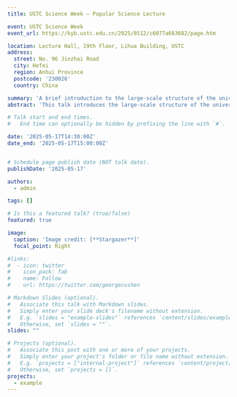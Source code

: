 ```yaml
---
title: USTC Science Week – Popular Science Lecture

event: USTC Science Week
event_url: https://kyb.ustc.edu.cn/2025/0512/c6077a683682/page.htm

location: Lecture Hall, 19th Floor, Lihua Building, USTC
address:
  street: No. 96 Jinzhai Road
  city: Hefei
  region: Anhui Province
  postcode: '230026'
  country: China

summary: 'A brief introduction to the large-scale structure of the universe and galaxy evolution.'
abstract: 'This talk introduces the large-scale structure of the universe as well as the formation and evolution of galaxies.'

# Talk start and end times.
#   End time can optionally be hidden by prefixing the line with `#`.

date: '2025-05-17T14:30:00Z'
date_end: '2025-05-17T15:00:00Z'


# Schedule page publish date (NOT talk date).
publishDate: '2025-05-17'

authors:
  - admin

tags: []

# Is this a featured talk? (true/false)
featured: true

image:
  caption: 'Image credit: [**Stargazer**]'
  focal_point: Right

#links:
#  - icon: twitter
#    icon_pack: fab
#    name: Follow
#    url: https://twitter.com/georgecushen

# Markdown Slides (optional).
#   Associate this talk with Markdown slides.
#   Simply enter your slide deck's filename without extension.
#   E.g. `slides = "example-slides"` references `content/slides/example-slides.md`.
#   Otherwise, set `slides = ""`.
slides: ""

# Projects (optional).
#   Associate this post with one or more of your projects.
#   Simply enter your project's folder or file name without extension.
#   E.g. `projects = ["internal-project"]` references `content/project/deep-learning/index.md`.
#   Otherwise, set `projects = []`.
projects:
  - example
---
```

